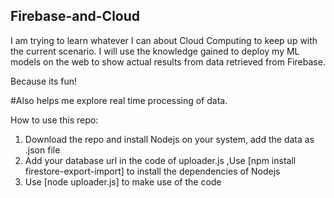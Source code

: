 
## Firebase-and-Cloud
I am trying to learn whatever I can about Cloud Computing to keep up with the current scenario. 
I will use the knowledge gained to deploy my ML models on the web to show actual results from data retrieved from Firebase.

Because its fun!

#Also helps me explore real time processing of data.

How to use this repo:
1. Download the repo and install Nodejs on your system, add the data as .json file
2. Add your database url in the code of uploader.js ,Use [npm install firestore-export-import] 
to install the dependencies of Nodejs
3. Use [node uploader.js] to make use of the code
